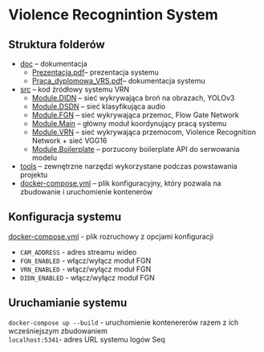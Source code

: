 # Violence Recognintion System
## Struktura folderów
* [doc](./doc) – dokumentacja
   * [Prezentacja.pdf](./doc/Prezentacja.pdf)– prezentacja systemu 
   * [Praca_dyplomowa_VRS.pdf](./doc/Praca_dyplomowa_VRS.pdf)– dokumentacja systemu 
 * [src](./src) – kod źródłowy systemu VRN
   * [Module.DIDN](./src/Module.DIDN) – sieć wykrywająca broń na obrazach, YOLOv3
   * [Module.DSDN](./src/Module.DSDN) – sieć klasyfikująca audio
   * [Module.FGN](./src/Module.FGN) – sieć wykrywająca przemoc, Flow Gate Network
   * [Module.Main](./src/Module.Main) – główny moduł koordynujący pracą systemu
   * [Module.VRN](./src/Module.VRN) – sieć wykrywająca przemocom, Violence Recognition Network + sieć VGG16
   * [Module.Boilerplate](./src/Module.Boilerplate) – porzucony boilerplate API do serwowania modelu
 * [tools](./tools) – zewnętrzne narzędzi wykorzystane podczas powstawania projektu 
 * [docker-compose.yml](./docker-compose.yml) – plik konfiguracyjny, który pozwala na zbudowanie i uruchomienie kontenerów 
## Konfiguracja systemu
[docker-compose.yml](./docker-compose.yml) - plik rozruchowy z opcjami konfiguracji
- `CAM_ADDRESS` - adres streamu wideo
- `FGN_ENABLED` - włącz/wyłącz moduł FGN
- `VRN_ENABLED` - włącz/wyłącz moduł FGN
- `DIDN_ENABLED` - włącz/wyłącz moduł FGN
## Uruchamianie systemu
`docker-compose up --build` - uruchomienie kontenererów razem z ich wcześniejszym zbudowaniem    
`localhost:5341`- adres URL systemu logów Seq